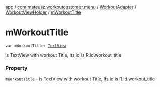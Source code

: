 [app](../../../index.md) / [com.mateusz.workoutcustomer.menu](../../index.md) / [WorkoutAdapter](../index.md) / [WorkoutViewHolder](index.md) / [mWorkoutTitle](./m-workout-title.md)

# mWorkoutTitle

`var mWorkoutTitle: `[`TextView`](https://developer.android.com/reference/android/widget/TextView.html)

is TextView with workout Title, Its id is R.id.workout_title

### Property

`mWorkoutTitle` - is TextView with workout Title, Its id is R.id.workout_title